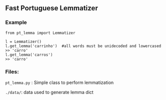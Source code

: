 ## Fast Portuguese Lemmatizer

### Example
```
from pt_lemma import Lemmatizer

l = Lemmatizer()
l.get_lemma('carrinho')  #all words must be unidecoded and lowercased
>> 'carro'
l.get_lemma('carros')
>> 'carro'

```
### Files:

`pt_lemma.py` :  Simple class to perform lemmatization

`./data/`:  data used to generate lemma dict

